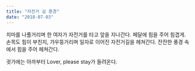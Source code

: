 ```yaml
---
title: "자전거 길 풍경"
date: "2018-07-03"
---
```


치마를 나풀거리며 한 여자가 자전거를 타고 앞을 지나간다. 페달에 힘을 주어 힘겹게. 손목도 힘이 부친지, 갸우뚱거리며 일자로 이어진 자전거길을 헤쳐간다. 잔잔한 풍경 속에서 힘을 주어 헤쳐간다.

귓가에는 아까부터 Lover, please stay가 들려온다.
